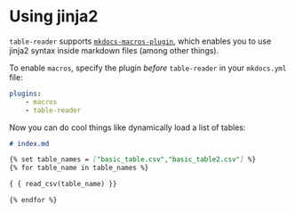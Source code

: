 # Using jinja2

`table-reader` supports [`mkdocs-macros-plugin`](https://mkdocs-macros-plugin.readthedocs.io/en/latest/), which enables you to use jinja2 syntax inside markdown files (among other things).

To enable `macros`, specify the plugin _before_ `table-reader` in your `mkdocs.yml` file:

```yaml
plugins:
    - macros
    - table-reader
```

Now you can do cool things like dynamically load a list of tables:


```markdown
# index.md

{% set table_names = ["basic_table.csv","basic_table2.csv"] %}
{% for table_name in table_names %}

{ { read_csv(table_name) }}

{% endfor %}

```
